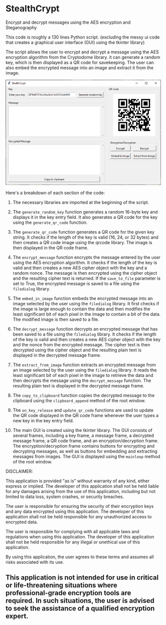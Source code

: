 # StealthCrypt
Encrypt and decrypt messages using the AES encryption and Steganography

This code is roughly a 130 lines Python script. (excluding the messy ui code that creates a graphical user interface (GUI) using the tkinter library)

The script allows the user to encrypt and decrypt a message using the AES encryption algorithm from the Cryptodome library. 
it can generate a random key, which is then displayed as a QR code for savekeeping. The user can also embed the encrypted message into an image and extract it from the image.



![screenshot](screenshot.png)

Here's a breakdown of each section of the code:

1. The necessary libraries are imported at the beginning of the script.

2. The `generate_random_key` function generates a random 16-byte key and displays it in the key entry field. It also generates a QR code for the key using the `generate_qr_code` function.

3. The `generate_qr_code` function generates a QR code for the given key string. It checks if the length of the key is valid (16, 24, or 32 bytes) and then creates a QR code image using the qrcode library. The image is then displayed in the QR code frame.

4. The `encrypt_message` function encrypts the message entered by the user using the AES encryption algorithm. It checks if the length of the key is valid and then creates a new AES cipher object with the key and a random nonce. The message is then encrypted using the cipher object and the resulting cipher text is returned. If the `save_to_file` parameter is set to True, the encrypted message is saved to a file using the `filedialog` library.

5. The `embed_in_image` function embeds the encrypted message into an image selected by the user using the `filedialog` library. It first checks if the image is large enough to contain the data and then modifies the least significant bit of each pixel in the image to contain a bit of the data. The modified image is then saved to a file.

6. The `decrypt_message` function decrypts an encrypted message that has been saved to a file using the `filedialog` library. It checks if the length of the key is valid and then creates a new AES cipher object with the key and the nonce from the encrypted message. The cipher text is then decrypted using the cipher object and the resulting plain text is displayed in the decrypted message frame.

7. The `extract_from_image` function extracts an encrypted message from an image selected by the user using the `filedialog` library. It reads the least significant bit of each pixel in the image to retrieve the data and then decrypts the message using the `decrypt_message` function. The resulting plain text is displayed in the decrypted message frame.

8. The `copy_to_clipboard` function copies the decrypted message to the clipboard using the `clipboard_append` method of the root window.

9. The `on_key_release` and `update_qr_code` functions are used to update the QR code displayed in the QR code frame whenever the user types a new key in the key entry field.

10. The main GUI is created using the tkinter library. The GUI consists of several frames, including a key frame, a message frame, a decrypted message frame, a QR code frame, and an encryption/decryption frame. The encryption/decryption frame contains buttons for encrypting and decrypting messages, as well as buttons for embedding and extracting messages from images. The GUI is displayed using the `mainloop` method of the root window.


DISCLAIMER:

This application is provided "as is" without warranty of any kind, either express or implied. The developer of this application shall not be held liable for any damages arising from the use of this application, including but not limited to data loss, system crashes, or security breaches.

The user is responsible for ensuring the security of their encryption keys and any data encrypted using this application. The developer of this application shall not be held responsible for any unauthorized access to encrypted data.

The user is responsible for complying with all applicable laws and regulations when using this application. The developer of this application shall not be held responsible for any illegal or unethical use of this application.

By using this application, the user agrees to these terms and assumes all risks associated with its use.

## This application is not intended for use in critical or life-threatening situations where professional-grade encryption tools are required. In such situations, the user is advised to seek the assistance of a qualified encryption expert.
